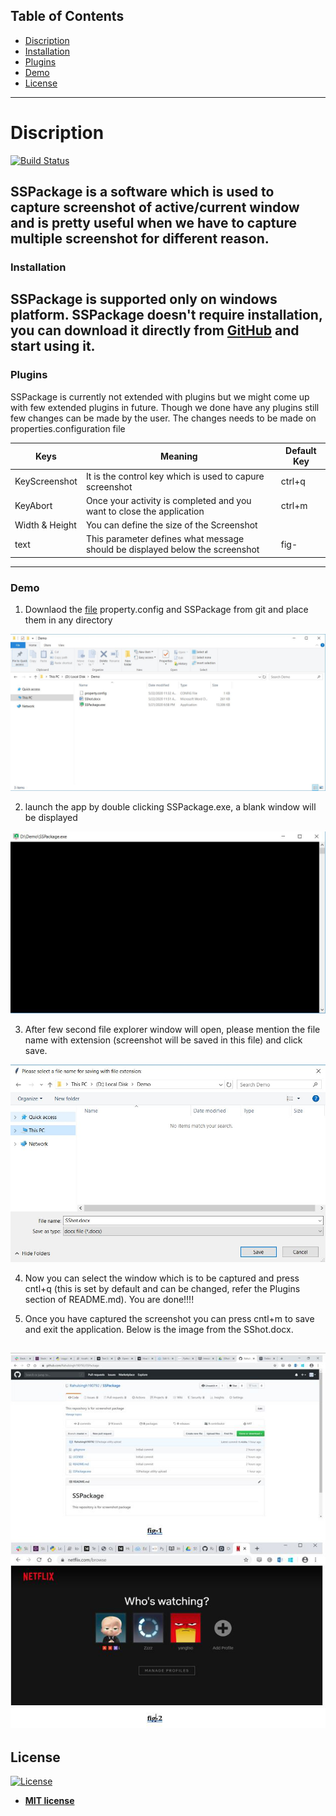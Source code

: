## Table of Contents

- [Discription](#Discription)
- [Installation](#Installation)
- [Plugins](#Plugins)
- [Demo](#Demo)
- [License](#License)
---

# Discription
[![Build Status](https://travis-ci.org/joemccann/dillinger.svg?branch=master)](https://travis-ci.org/joemccann/dillinger)

SSPackage is a software which is used to capture screenshot of active/current window and is pretty useful when we have to capture multiple screenshot for different reason.
---

### Installation

SSPackage is supported only on windows platform.
SSPackage doesn't require installation, you can download it directly from [GitHub](https://github.com/Rahulsingh190792/SSPackage) and start using it.
---

### Plugins

SSPackage is currently not extended with plugins but we might come up with few extended plugins in future.
Though we done have any plugins still few changes can be made by the user. The changes needs to be made on properties.configuration file

| Keys | Meaning | Default Key |
| ------ | ------ | ------ |
| KeyScreenshot | It is the control key which is used to capure screenshot | ctrl+q |
| KeyAbort | Once your activity is completed and you want to close the application | ctrl+m |
| Width & Height | You can define the size of the Screenshot |  |
| text | This parameter defines what message should be displayed below the screenshot | fig- |
---

### Demo
1. Downlaod the [file](https://github.com/Rahulsingh190792/SSPackage) property.config and SSPackage from git and place them in any directory

![](SShot/SShot1.JPG)

2. launch the app by double clicking SSPackage.exe, a blank  window will be displayed 

![](SShot/SShot2.png) 

3. After few second file explorer window will open, please mention the file name with extension (screenshot will be saved in this file) and click save.

![](SShot/SShot3.JPG) 

4. Now you can select the window which is to be captured and press cntl+q (this is set by default and can be changed, refer the Plugins section of README.md). You are done!!!!

5. Once you have captured the screenshot you can press cntl+m to save and exit the application.
Below is the image from the SShot.docx.

![](SShot/SShot4.png) 
---

## License

[![License](http://img.shields.io/:license-mit-blue.svg?style=flat-square)](http://badges.mit-license.org)

- **[MIT license](http://opensource.org/licenses/mit-license.php)**